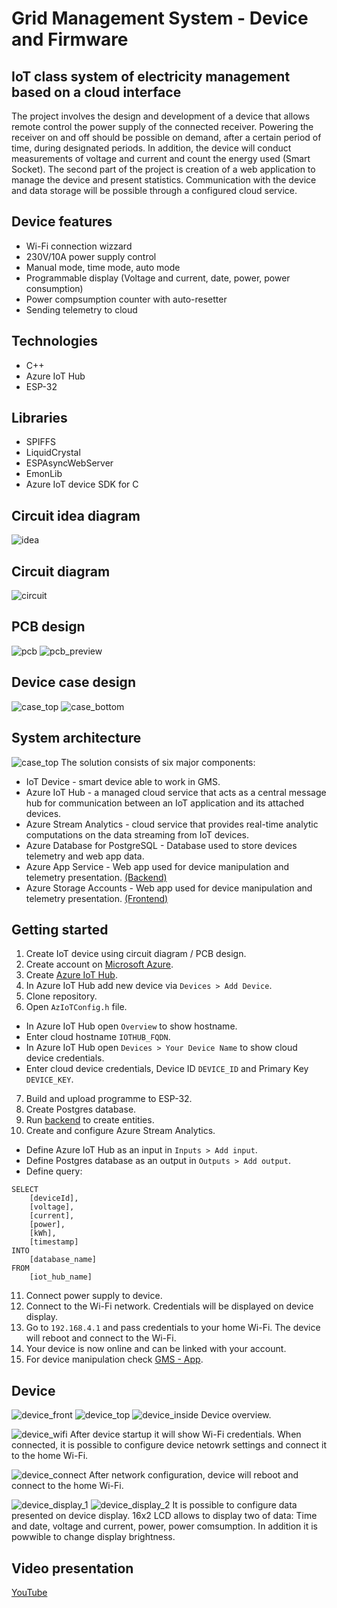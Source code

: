 # Grid Management System - Device and Firmware
## IoT class system of electricity management based on a cloud interface
The project involves the design and development of a device that allows remote control the power supply of the connected receiver. Powering the receiver on and off should be possible on demand, after a certain period of time, during designated periods. In addition, the device will conduct measurements of voltage and current and count the energy used (Smart Socket). The second part of the project is creation of a web application to manage the device and present statistics. Communication with the device and data storage will be possible through a configured cloud service.
## Device features
* Wi-Fi connection wizzard
* 230V/10A power supply control
* Manual mode, time mode, auto mode
* Programmable display (Voltage and current, date, power, power consumption)
* Power compsumption counter with auto-resetter
* Sending telemetry to cloud
## Technologies
* C++
* Azure IoT Hub
* ESP-32
## Libraries
* SPIFFS
* LiquidCrystal
* ESPAsyncWebServer
* EmonLib
* Azure IoT device SDK for C
## Circuit idea diagram
![idea](/diagram/Idea.png)
## Circuit diagram
![circuit](/device/circuit/gms.png)
## PCB design
![pcb](/device/circuit/pcb.jpg)
![pcb_preview](/device/circuit/pcb_preview.jpg)
## Device case design
![case_top](/device/case/render/top.png)
![case_bottom](/device/case/render/bottom.png)
## System architecture
![case_top](/diagram/Architektura.png)
The solution consists of six major components:
* IoT Device - smart device able to work in GMS.
* Azure IoT Hub - a managed cloud service that acts as a central message hub for communication between an IoT application and its attached devices.
* Azure Stream Analytics - cloud service that provides real-time analytic computations on the data streaming from IoT devices.
* Azure Database for PostgreSQL - Database used to store devices telemetry and web app data.
* Azure App Service - Web app used for device manipulation and telemetry presentation. [(Backend)](https://github.com/wybieracz/SZEE-App)
* Azure Storage Accounts - Web app used for device manipulation and telemetry presentation. [(Frontend)](https://github.com/wybieracz/SZEE-App)
## Getting started
1. Create IoT device using circuit diagram / PCB design.
2. Create account on [Microsoft Azure](https://azure.microsoft.com/en-gb/).
3. Create [Azure IoT Hub](https://docs.microsoft.com/en-gb/azure/iot-hub/iot-hub-create-through-portal).
4. In Azure IoT Hub add new device via `Devices > Add Device`.
5. Clone repository.
6. Open `AzIoTConfig.h` file.
* In Azure IoT Hub open `Overview` to show hostname.
* Enter cloud hostname `IOTHUB_FQDN`.
* In Azure IoT Hub open `Devices > Your Device Name` to show cloud device credentials.
* Enter cloud device credentials, Device ID `DEVICE_ID` and Primary Key `DEVICE_KEY`.
7. Build and upload programme to ESP-32.
8. Create Postgres database.
9. Run [backend](https://github.com/wybieracz/SZEE-App) to create entities.
10. Create and configure Azure Stream Analytics.
* Define Azure IoT Hub as an input in `Inputs > Add input`.
* Define Postgres database as an output in `Outputs > Add output`.
* Define query:
```
SELECT
    [deviceId],
    [voltage],
    [current],
    [power],
    [kWh],
    [timestamp]
INTO
    [database_name]
FROM
    [iot_hub_name]
```
11. Connect power supply to device.
12. Connect to the Wi-Fi network. Credentials will be displayed on device display.
13. Go to `192.168.4.1` and pass credentials to your home Wi-Fi. The device will reboot and connect to the Wi-Fi.
14. Your device is now online and can be linked with your account.
15. For device manipulation check [GMS - App](https://github.com/wybieracz/SZEE-App).
## Device
![device_front](/device/photos/front.jpg)
![device_top](/device/photos/top.jpg)
![device_inside](/device/photos/inside.jpg)
Device overview.

![device_wifi](/device/photos/wifi.jpg)
After device startup it will show Wi-Fi credentials. When connected, it is possible to configure device netowrk settings and connect it to the home Wi-Fi.

![device_connect](/device/photos/connect.jpg)
After network configuration, device will reboot and connect to the home Wi-Fi.

![device_display_1](/device/photos/display_1.jpg)
![device_display_2](/device/photos/display_2.jpg)
It is possible to configure data presented on device display. 16x2 LCD allows to display two of data: Time and date, voltage and current, power, power comsumption. In addition it is powwible to change display brightness.
## Video presentation
[YouTube](https://youtu.be/LqCKxmR3ckY)
